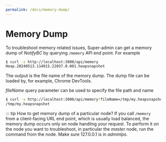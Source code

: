 ```yaml
---
permalink: /docs/memory-dump/
---
```


# Memory Dump

To troubleshoot memory related issues, Super-admin can get a memory dump of _NotifyBC_ by querying `/memory` API end point. For example

```sh
$ curl -s http://localhost:3000/api/memory
Heap.20240513.114015.22037.0.001.heapsnapshot
```

The output is the file name of the memory dump. The dump file can be loaded by, for example, Chrome DevTools.

_fileName_ query parameter can be used to specify the file path and name

```sh
$ curl -s http://localhost:3000/api/memory?fileName=/tmp/my.heapsnapshot
/tmp/my.heapsnapshot
```

::: tip How to get memory dump of a particular node?
If you call `/memory` from a client-facing URL end point, which is usually load balanced, the memory dump occurs only on node handling your request. To perform it on the node you want to troubleshoot, in particular the _master_ node, run the command from the node. Make sure 127.0.0.1 is in _adminIps_.
